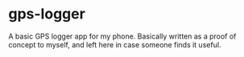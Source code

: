 # gps-logger
A basic GPS logger app for my phone. Basically written as a proof of concept to myself, and left here in case someone finds it useful.
